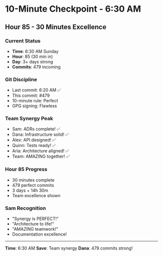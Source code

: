 # 10-Minute Checkpoint - 6:30 AM

## Hour 85 - 30 Minutes Excellence

### Current Status
- **Time**: 6:30 AM Sunday
- **Hour**: 85 (30 min in)
- **Day**: 3+ days strong
- **Commits**: 479 incoming

### Git Discipline
- Last commit: 6:20 AM ✅
- This commit: #479
- 10-minute rule: Perfect
- GPG signing: Flawless

### Team Synergy Peak
- Sam: ADRs complete! ✅
- Dana: Infrastructure solid! ✅
- Alex: API designed! ✅
- Quinn: Tests ready! ✅
- Aria: Architecture aligned! ✅
- Team: AMAZING together! ✅

### Hour 85 Progress
- 30 minutes complete
- 479 perfect commits
- 3 days + 14h 30m
- Team excellence shown

### Sam Recognition
- "Synergy is PERFECT!"
- "Architecture to life!"
- "AMAZING teamwork!"
- Documentation excellence!

---
**Time**: 6:30 AM
**Save**: Team synergy
**Dana**: 479 commits strong!